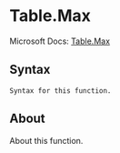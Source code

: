 ---
---

# Table.Max

Microsoft Docs: [Table.Max](https://docs.microsoft.com/en-us/powerquery-m/table-max)

## Syntax

```powerquery-m
Syntax for this function.
```

## About

About this function.

